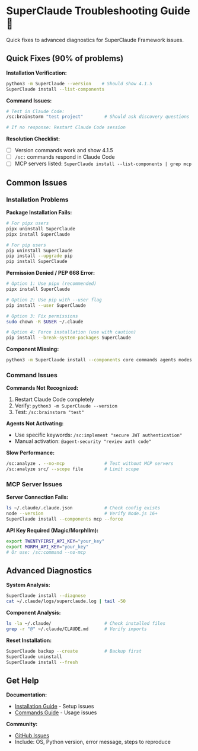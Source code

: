 # SuperClaude Troubleshooting Guide 🔧

Quick fixes to advanced diagnostics for SuperClaude Framework issues.

## Quick Fixes (90% of problems)

**Installation Verification:**

```bash
python3 -m SuperClaude --version    # Should show 4.1.5
SuperClaude install --list-components
```

**Command Issues:**

```bash
# Test in Claude Code:
/sc:brainstorm "test project"        # Should ask discovery questions

# If no response: Restart Claude Code session
```

**Resolution Checklist:**

- [ ] Version commands work and show 4.1.5
- [ ] `/sc:` commands respond in Claude Code  
- [ ] MCP servers listed: `SuperClaude install --list-components | grep mcp`

## Common Issues

### Installation Problems

**Package Installation Fails:**

```bash
# For pipx users
pipx uninstall SuperClaude
pipx install SuperClaude

# For pip users
pip uninstall SuperClaude
pip install --upgrade pip
pip install SuperClaude
```

**Permission Denied / PEP 668 Error:**

```bash
# Option 1: Use pipx (recommended)
pipx install SuperClaude

# Option 2: Use pip with --user flag
pip install --user SuperClaude

# Option 3: Fix permissions
sudo chown -R $USER ~/.claude

# Option 4: Force installation (use with caution)
pip install --break-system-packages SuperClaude
```

**Component Missing:**

```bash
python3 -m SuperClaude install --components core commands agents modes --force
```

### Command Issues

**Commands Not Recognized:**

1. Restart Claude Code completely
2. Verify: `python3 -m SuperClaude --version`
3. Test: `/sc:brainstorm "test"`

**Agents Not Activating:**

- Use specific keywords: `/sc:implement "secure JWT authentication"`
- Manual activation: `@agent-security "review auth code"`

**Slow Performance:**

```bash
/sc:analyze . --no-mcp               # Test without MCP servers
/sc:analyze src/ --scope file        # Limit scope
```

### MCP Server Issues

**Server Connection Fails:**

```bash
ls ~/.claude/.claude.json            # Check config exists
node --version                       # Verify Node.js 16+
SuperClaude install --components mcp --force
```

**API Key Required (Magic/Morphllm):**

```bash
export TWENTYFIRST_API_KEY="your_key"
export MORPH_API_KEY="your_key"
# Or use: /sc:command --no-mcp
```

## Advanced Diagnostics

**System Analysis:**

```bash
SuperClaude install --diagnose
cat ~/.claude/logs/superclaude.log | tail -50
```

**Component Analysis:**

```bash
ls -la ~/.claude/                    # Check installed files
grep -r "@" ~/.claude/CLAUDE.md      # Verify imports
```

**Reset Installation:**

```bash
SuperClaude backup --create          # Backup first
SuperClaude uninstall
SuperClaude install --fresh
```

## Get Help

**Documentation:**

- [Installation Guide](../getting-started/installation.md) - Setup issues
- [Commands Guide](../user-guide/commands.md) - Usage issues

**Community:**

- [GitHub Issues](https://github.com/SuperClaude-Org/SuperClaude_Framework/issues)
- Include: OS, Python version, error message, steps to reproduce
